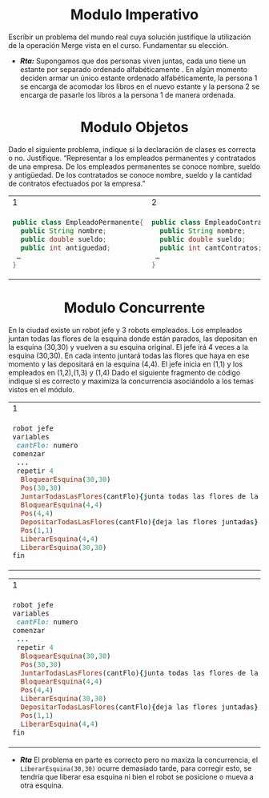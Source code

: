 <h1 align="center">Modulo Imperativo</h1>

Escribir un problema del mundo real cuya solución justifique la utilización de la operación Merge vista en el curso. Fundamentar su elección.

- ***Rta:*** Supongamos que dos personas viven juntas, cada uno tiene un estante por separado ordenado alfabéticamente . En algún momento deciden armar un único estante ordenado alfabéticamente, la persona 1 se encarga de acomodar los libros en el nuevo estante y la persona 2 se encarga de pasarle los libros a la persona 1 de manera ordenada.

<h1 align="center">Modulo Objetos</h1>

Dado el siguiente problema, indique si la declaración de clases es correcta o no. Justifique. “Representar a los empleados permanentes y contratados de una empresa. De los empleados permanentes se conoce nombre, sueldo y antigüedad. De los contratados se conoce nombre, sueldo y la cantidad de contratos efectuados por la empresa.”

<table>
<tr>
<td> 1 </td> <td> 2 </td>
</tr>
<tr>
<td>
 
```Java
public class EmpleadoPermanente{
  public String nombre;
  public double sueldo;
  public int antiguedad;
 …
}
```
</td>
<td>
 

```Java
public class EmpleadoContratado{
  public String nombre;
  public double sueldo;
  public int cantContratos;
 …
}
```
 
</td>
</tr>
 
</table>

<h1 align="center">Modulo Concurrente</h1>

En la ciudad existe un robot jefe y 3 robots empleados. Los empleados juntan todas las flores de la esquina donde están parados, las depositan en la esquina (30,30) y vuelven a su esquina original. El jefe irá 4 veces a la esquina (30,30). En cada intento juntará todas las flores que haya en ese momento y las depositará en la esquina (4,4). El jefe
inicia en (1,1) y los empleados en (1,2),(1,3) y (1,4) Dado el siguiente fragmento de código indique si es correcto y maximiza la concurrencia asociándolo a los temas vistos en el módulo.


<table>
<tr>
<td> 1 </td> <td> 2 </td>
</tr>
<tr>
<td>
 
```ruby
robot jefe
variables
 cantFlo: numero
comenzar
 ...
 repetir 4
  BloquearEsquina(30,30)
  Pos(30,30)
  JuntarTodasLasFlores(cantFlo){junta todas las flores de la esq.}
  BloquearEsquina(4,4)
  Pos(4,4)
  DepositarTodasLasFlores(cantFlo){deja las flores juntadas}
  Pos(1,1)
  LiberarEsquina(4,4)
  LiberarEsquina(30,30)
fin
```
</td>
<td>
 

```ruby
robot empleado
variables
 av, ca: numero
comenzar
 av:= PosAv
 ca:= PosCa
 JuntarTodasLasFlores(cantFlo)
 BloquearEsquina(30,30)
 Pos(30,30)
 DepositarTodasLasFlores(cantFlo)
 Pos(av, ca)
 LiberarEsquina(30,30)
fin
```
 
</td>
</tr>
 
</table>

<table>
<tr>
<td> 1 </td> <td> 2 </td>
</tr>
<tr>
<td>
 
```ruby
robot jefe
variables
 cantFlo: numero
comenzar
 ...
 repetir 4
  BloquearEsquina(30,30)
  Pos(30,30)
  JuntarTodasLasFlores(cantFlo){junta todas las flores de la esq.}
  BloquearEsquina(4,4)
  Pos(4,4)
  LiberarEsquina(30,30)
  DepositarTodasLasFlores(cantFlo){deja las flores juntadas}
  Pos(1,1)
  LiberarEsquina(4,4)
fin
```
</td>
<td>
 

```ruby
robot empleado
variables
 av, ca: numero
comenzar
 av:= PosAv
 ca:= PosCa
 JuntarTodasLasFlores(cantFlo)
 BloquearEsquina(30,30)
 Pos(30,30)
 DepositarTodasLasFlores(cantFlo)
 Pos(av, ca)
 LiberarEsquina(30,30)
fin
```
 
</td>
</tr>
 
</table>

- ***Rta*** El problema en parte es correcto pero no maxiza la concurrencia, el ```LiberarEsquina(30,30)``` ocurre demasiado tarde, para corregir esto, se tendria que liberar esa esquina ni bien el robot se posicione o mueva a otra esquina.

